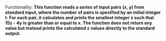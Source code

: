 Functionality: **This function reads a series of input pairs (x, y) from standard input, where the number of pairs is specified by an initial integer t. For each pair, it calculates and prints the smallest integer z such that 15z - 4y is greater than or equal to x. The function does not return any value but instead prints the calculated z values directly to the standard output.**